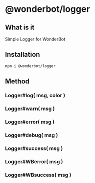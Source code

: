 # @wonderbot/logger

## What is it

Simple Logger for WonderBot

## Installation

```bash
npm i @wonderbot/logger
```

## Method

### Logger#log( msg, color )

### Logger#warn( msg )

### Logger#error( msg )

### Logger#debug( msg )

### Logger#success( msg )

### Logger#WBerror( msg )

### Logger#WBsuccess( msg )